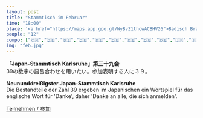 ```yaml
---
layout: post
title: "Stammtisch im Februar"
time: "18:00"
place: '<a href="https://maps.app.goo.gl/WyBvZ1thcwACBHV26">Badisch Brauhaus</a>'
people: "12"
compo: ["🇨🇳","🇩🇪","🇩🇪","🇩🇪","🇩🇪","🇩🇪","🇩🇪","🇩🇪","🇩🇪","🇯🇵","🇯🇵","🇯🇵"]
img: "feb.jpg"
---
```



**「Japan-Stammtisch Karlsruhe」第三十九会**  
39の数字の語呂合わせを用いたい。参加表明する人に３９。

**Neununddreißigster Japan-Stammtisch Karlsruhe**  
Die Bestandteile der Zahl 39 ergeben im Japanischen ein Wortspiel für das englische Wort für 'Danke', daher 'Danke an alle, die sich anmelden'.

[Teilnehmen / 参加](https://nuudel.digitalcourage.de/Da7t3G9ZkCq2iZAk)
